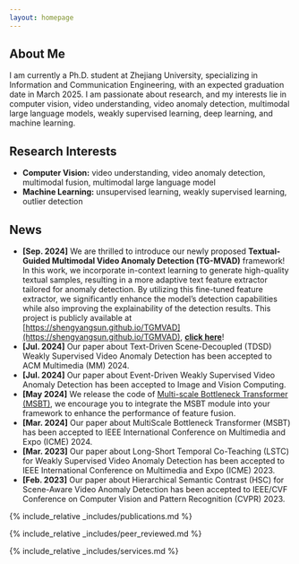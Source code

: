 ```yaml
---
layout: homepage
---
```


## About Me

I am currently a Ph.D. student at Zhejiang University, specializing in Information and Communication Engineering, with an expected graduation date in March 2025. I am passionate about research, and my interests lie in computer vision, video understanding, video anomaly detection, multimodal large language models, weakly supervised learning, deep learning, and machine learning.

## Research Interests

- **Computer Vision:** video understanding, video anomaly detection, multimodal fusion, multimodal large language model
- **Machine Learning:** unsupervised learning, weakly supervised learning, outlier detection

## News

- **[Sep. 2024]** We are thrilled to introduce our newly proposed **Textual-Guided Multimodal Video Anomaly Detection (TG-MVAD)** framework! In this work, we incorporate in-context learning to generate high-quality textual samples, resulting in a more adaptive text feature extractor tailored for anomaly detection. By utilizing this fine-tuned feature extractor, we significantly enhance the model’s detection capabilities while also improving the explainability of the detection results. This project is publicly available at [https://shengyangsun.github.io/TGMVAD](https://shengyangsun.github.io/TGMVAD), **[click here](https://shengyangsun.github.io/TGMVAD)**!
- **[Jul. 2024]** Our paper about Text-Driven Scene-Decoupled (TDSD) Weakly Supervised Video Anomaly Detection has been accepted to ACM Multimedia (MM) 2024. 
- **[Jul. 2024]** Our paper about Event-Driven Weakly Supervised Video Anomaly Detection has been accepted to Image and Vision Computing.
- **[May 2024]** We release the code of [Multi-scale Bottleneck Transformer (MSBT)](https://github.com/shengyangsun/MSBT), we encourage you to integrate the MSBT module into your framework to enhance the performance of feature fusion.
- **[Mar. 2024]** Our paper about MultiScale Bottleneck Transformer (MSBT) has been accepted to IEEE International Conference on Multimedia and Expo (ICME) 2024.
- **[Mar. 2023]** Our paper about Long-Short Temporal Co-Teaching (LSTC) for Weakly Supervised Video Anomaly Detection has been accepted to IEEE International Conference on Multimedia and Expo (ICME) 2023.
- **[Feb. 2023]** Our paper about Hierarchical Semantic Contrast (HSC) for Scene-Aware Video Anomaly Detection has been accepted to IEEE/CVF Conference on Computer Vision and Pattern Recognition (CVPR) 2023.
  

{% include_relative _includes/publications.md %}

{% include_relative _includes/peer_reviewed.md %}

{% include_relative _includes/services.md %}
